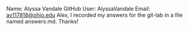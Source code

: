 Name:   Alyssa Vandale
GitHub User:    AlyssaVandale
Email:  av117818@ohio.edu
Alex, I recorded my answers for the git-lab in a file named answers.md. Thanks!
